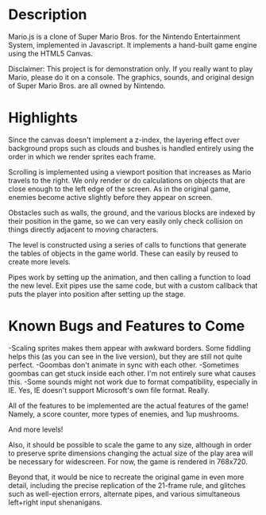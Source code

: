 Description
===========
Mario.js is a clone of Super Mario Bros. for the Nintendo Entertainment System, implemented in Javascript.  It implements a hand-built game engine using the HTML5 Canvas.

Disclaimer: This project is for demonstration only. If you really want to play Mario, please do it on a console. The graphics, sounds, and original design of Super Mario Bros. are all owned by Nintendo.

Highlights
==========

Since the canvas doesn't implement a z-index, the layering effect over background props such as clouds and bushes is handled entirely using the order in which we render sprites each frame.

Scrolling is implemented using a viewport position that increases as Mario travels to the right. We only render or do calculations on objects that are close enough to the left edge of the screen. As in the original game, enemies become active slightly before they appear on screen.

Obstacles such as walls, the ground, and the various blocks are indexed by their position in the game, so we can very easily only check collision on things directly adjacent to moving characters.

The level is constructed using a series of calls to functions that generate the tables of objects in the game world. These can easily by reused to create more levels.

Pipes work by setting up the animation, and then calling a function to load the new level. Exit pipes use the same code, but with a custom callback that puts the player into position after setting up the stage.

Known Bugs and Features to Come
===============================
-Scaling sprites makes them appear with awkward borders. Some fiddling helps this (as you can see in the live version), but they are still not quite perfect.
-Goombas don't animate in sync with each other.
-Sometimes goombas can get stuck inside each other. I'm not entirely sure what causes this.
-Some sounds might not work due to format compatibility, especially in IE. Yes, IE doesn't support Microsoft's own file format. Really.

All of the features to be implemented are the actual features of the game!
Namely, a score counter, more types of enemies, and 1up mushrooms.

And more levels!

Also, it should be possible to scale the game to any size, although in order to preserve sprite dimensions changing the actual size of the play area will be necessary for widescreen. For now, the game is rendered in 768x720.

Beyond that, it would be nice to recreate the original game in even more detail, including the precise replication of the 21-frame rule, and glitches such as well-ejection errors, alternate pipes, and various simultaneous left+right input shenanigans.
